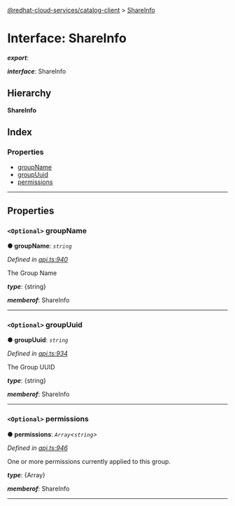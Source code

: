 [@redhat-cloud-services/catalog-client](../README.md) > [ShareInfo](../interfaces/shareinfo.md)

# Interface: ShareInfo

*__export__*: 

*__interface__*: ShareInfo

## Hierarchy

**ShareInfo**

## Index

### Properties

* [groupName](shareinfo.md#groupname)
* [groupUuid](shareinfo.md#groupuuid)
* [permissions](shareinfo.md#permissions)

---

## Properties

<a id="groupname"></a>

### `<Optional>` groupName

**● groupName**: *`string`*

*Defined in [api.ts:940](https://github.com/RedHatInsights/javascript-clients/blob/master/packages/catalog/api.ts#L940)*

The Group Name

*__type__*: {string}

*__memberof__*: ShareInfo

___
<a id="groupuuid"></a>

### `<Optional>` groupUuid

**● groupUuid**: *`string`*

*Defined in [api.ts:934](https://github.com/RedHatInsights/javascript-clients/blob/master/packages/catalog/api.ts#L934)*

The Group UUID

*__type__*: {string}

*__memberof__*: ShareInfo

___
<a id="permissions"></a>

### `<Optional>` permissions

**● permissions**: *`Array`<`string`>*

*Defined in [api.ts:946](https://github.com/RedHatInsights/javascript-clients/blob/master/packages/catalog/api.ts#L946)*

One or more permissions currently applied to this group.

*__type__*: {Array}

*__memberof__*: ShareInfo

___

